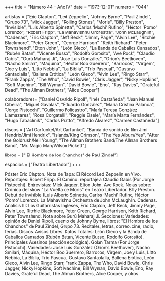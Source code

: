 +++
title = "Número 44 - Año IV"
date = "1973-12-01"
numero = "044"

artistas = ["Eric Clapton", "Led Zeppelin", "Johnny Byrne", "Paul Zindel", "Grupo 73", "Mick Jagger", "Rolling Stones", "Moris", "Billy Preston", "Invisible", "Luis Alberto Spinetta", "Carlos ‘Machi’ Rufino", "Héctor 'Pomo' Lorenzo", "Robert Fripp", "La Mahavishnu Orchestra", "John McLaughlin", "Cadenas", "Eric Clapton", "Jeff Beck", "Jimmy Page", "Alvin Lee", "Ritchie Blackmore", "Peter Green", "George Harrison", "Keith Richard", "Peter Townshend", "Elton John", "León Gieco", "La Banda de Caballos Cansados", "Rubén Batan", "Vicente Busso", "Rodolfo Gorosito", "Ave Rock", "Claudio Gabis", "Gurú Maharaj Ji", "José Luis González", "Orion’s Beethoven", "Nacho Smilari", "Máquina", "Héctor Boo Guerrero", "Barrocos", "Virgem", "Joe y Luis", "Litto Nebbia", "La Biblia", "Trío Pascual", "Gustavo Santaolalla", "Ballena Erótica", "León Gieco", "Alvin Lee", "Ringo Starr", "Frank Zappa", "The Who", "David Bowie", "Chris Jagger", "Nicky Hopkins", "Soft Machine", "Bill Wyman", "David Bowie", "Eno", "Ray Davies", "Grateful Dead", "The Allman Brothers", "Alice Cooper"]

colaboradores= ["Daniel Osvaldo Ripoll", "Inés Castañeda", "Juan Manuel Cibeira", "Miguel Gavalas", "Eduardo González", "María Cristina Palanca", "Jorge Pistocchi", "Guillermo Policastro", "María Teresa González Llamazares", "Rosa Corgatelli", "Reggie Eisele", "María Marta Fernández", "Hugo Tabachnik", "Carlos Pratto", "Alfredo Álvarez", "Carmen Castañeda"]

discos = ["Art Garfunkel/Art Garfunkel", "Banda de sonido de film Jimi Hendrix/Jimi Hendrix", "Islands/King Crimson", "The Yes Album/Yes", "After the Goldrush/Neil Young", "The Allman Brothers Band/The Allman Brothers Band", "Mr. Magic Man/Wilson Pickett"]

libros = ["'El Hombre de los Chanchos' de Paul Zindel"]

espacios = ["Teatro Libertador"]
+++

Póster Eric Clapton. 
Nota de Tapa: 
El Récord Led Zeppelin en Vivo. 
Reportajes:
Robert Fripp. 
El Camino: reportaje a Claudio Gabis (Por Jorge Pistocchi).
Entrevistas:
Mick Jagger. Elton John. Ave Rock. 
Notas sobre:
Crónica del show "La Vuelta de Moris" en Teatro Libertador. 
Billy Preston. 
Debut de Invisible (Luis Alberto Spinetta, Carlos ‘Machi’ Rufino, Héctor ‘Pomo’ Lorenzo). La Mahavishnu Orchestra de John McLaughlin. 
Cadenas.
Análisis III: Los Guitarristas Ingleses, Eric Clapton, Jeff Beck, Jimmy Page, Alvin Lee, Ritchie Blackmore, Peter Green, George Harrison, Keith Richard, Peter Townshend.
Nota sobre Gurú Maharaj Ji. 
Secciones:
Variedades: opinión de Daniel Ripoll, cuento de Johnny Byrne, libros: "El Hombre de los Chanchos" de Paul Zindel, Grupo 73. Recitales, letras, correo. cine, radio, ferias. 
Discos. Avisos Libres. 
Datos Totales: León Gieco y la Banda de Caballos Cansados (Rubén Batan, Vicente Busso, Rodolfo Gorosito).
Principales Asesinos (sección ecológica). 
Golan Tarma (Por Jorge Pistocchi). 
Variedades: José Luis González (Orion’s Beethoven), Nacho Smilari, Máquina, Héctor Boo Guerrero, Barrocos, Virgem, Joe y Luis, Litto Nebbia, La Biblia, Trío Pascual, Gustavo Santaolalla, Ballena Erótica, León Gieco, Alvin Lee, Ringo Starr, Frank Zappa, The Who, David Bowie, Chris Jagger, Nicky Hopkins, Soft Machine, Bill Wyman, David Bowie, Eno, Ray Davies, Grateful Dead, The Allman Brothers, Alice Cooper, y otros. 
